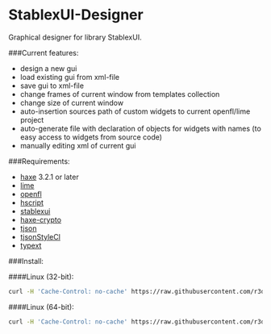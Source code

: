 StablexUI-Designer
=========================

Graphical designer for library StablexUI.

###Current features:<br/>
* design a new gui
* load existing gui from xml-file
* save gui to xml-file
* change frames of current window from templates collection
* change size of current window
* auto-insertion sources path of custom widgets to current openfl/lime project
* auto-generate file with declaration of objects  for widgets with names (to easy access to widgets from source code)
* manually editing xml of current gui

###Requirements:<br/>
* [haxe](https://haxe.org) 3.2.1 or later
* [lime](https://github.com/openfl/lime)
* [openfl](https://github.com/openfl/openfl)
* [hscript](https://github.com/HaxeFoundation/hscript)
* [stablexui](https://github.com/RealyUniqueName/StablexUI)
* [haxe-crypto](https://github.com/soywiz/haxe-crypto)
* [tjson](https://github.com/martamius/TJSON)
* [tjsonStyleCl](https://github.com/r3d9u11/haxe-tjsonStyleCl)
* [typext](https://github.com/r3d9u11/haxe-typext)

###Install:<br/>

####Linux (32-bit):<br/>
```bash
curl -H 'Cache-Control: no-cache' https://raw.githubusercontent.com/r3d9u11/StablexUI-Designer/master/Install-Linux.sh | bash
```

####Linux (64-bit):<br/>
```bash
curl -H 'Cache-Control: no-cache' https://raw.githubusercontent.com/r3d9u11/StablexUI-Designer/master/Install-Linux64.sh | bash
```
